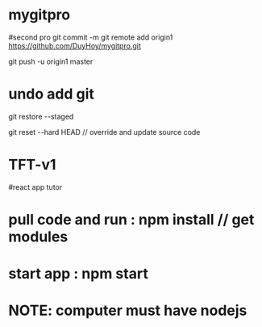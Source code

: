 # mygitpro

#second pro
git commit -m
git remote add origin1 https://github.com/DuyHoy/mygitpro.git

git push -u origin1 master

# undo add git

git restore --staged

git reset --hard HEAD // override and update source code

# TFT-v1

#react app tutor

# pull code and run : npm install // get modules

# start app : npm start

# NOTE: computer must have nodejs
